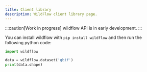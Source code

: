 ```yaml
---
title: Client library
description: WildFlow client library page.
---
```


:::caution[Work in progress]
wildflow API is in early development.
:::

You can install wildflow with `pip install wildflow` and then run the following python code:

```py
import wildflow

data = wildflow.dataset('gbif')
print(data.shape)
```
